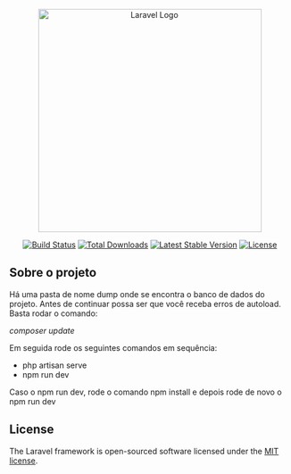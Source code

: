 <p align="center"><a href="https://laravel.com" target="_blank"><img src="https://raw.githubusercontent.com/laravel/art/master/logo-lockup/5%20SVG/2%20CMYK/1%20Full%20Color/laravel-logolockup-cmyk-red.svg" width="400" alt="Laravel Logo"></a></p>

<p align="center">
<a href="https://github.com/laravel/framework/actions"><img src="https://github.com/laravel/framework/workflows/tests/badge.svg" alt="Build Status"></a>
<a href="https://packagist.org/packages/laravel/framework"><img src="https://img.shields.io/packagist/dt/laravel/framework" alt="Total Downloads"></a>
<a href="https://packagist.org/packages/laravel/framework"><img src="https://img.shields.io/packagist/v/laravel/framework" alt="Latest Stable Version"></a>
<a href="https://packagist.org/packages/laravel/framework"><img src="https://img.shields.io/packagist/l/laravel/framework" alt="License"></a>
</p>

## Sobre o projeto 

Há uma pasta de nome dump onde se encontra o banco de dados do projeto.
Antes de continuar possa ser que você receba erros de autoload. Basta rodar o comando:

<i>composer update</i> <br>

Em seguida rode os seguintes comandos em sequência: <br>

- php artisan serve
- npm run dev

Caso o npm run dev, rode o comando npm install e depois rode de novo o npm run dev

## License

The Laravel framework is open-sourced software licensed under the [MIT license](https://opensource.org/licenses/MIT).
